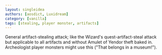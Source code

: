 ```yaml
---
layout: singleidea
authors: [aosdict, Luxidream]
category: [vanilla]
tags: [stealing, player monster, artifacts]
---
```

General artifact-stealing attack; like the Wizard's quest-artifact-steal attack but applicable to all artifacts and without Amulet of Yendor theft baked in. Archeologist player monsters might use this ("That belongs in a museum!").
